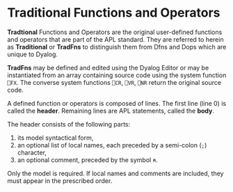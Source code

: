 # Traditional Functions and Operators

**Tradtional** Functions and Operators are the original user-defined functions and operators that are part of the APL standard. They are referred to herein as **Traditional** or **TradFns** to distinguish them from Dfns and Dops which are unique to Dyalog.

**TradFns** may be defined and edited using the Dyalog Editor or may be instantiated from an array containing source code using the system function `⎕FX`. The converse system functions `⎕CR`, `⎕VR`, `⎕NR` return the original source code.

A defined function or operators is composed of lines.  The first line (line 0) is called the **header**. Remaining lines are APL statements, called the **body**.

The header consists of the following parts:

1. its model syntactical form,
2. an optional list of local names, each preceded by a semi-colon (`;`) character,
3. an optional comment, preceded by the symbol `⍝`.

Only the model is required. If local names and comments are included, they must appear in the prescribed order.
